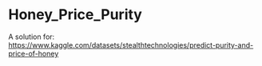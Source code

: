 # Honey_Price_Purity
A solution for: https://www.kaggle.com/datasets/stealthtechnologies/predict-purity-and-price-of-honey
